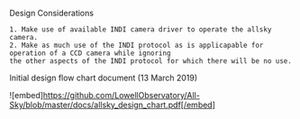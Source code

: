 Design Considerations

    1. Make use of available INDI camera driver to operate the allsky camera.
    2. Make as much use of the INDI protocol as is applicapable for operation of a CCD camera while ignoring
    the other aspects of the INDI protocol for which there will be no use. 
    
Initial design flow chart document (13 March 2019)

![embed]https://github.com/LowellObservatory/All-Sky/blob/master/docs/allsky_design_chart.pdf[/embed]

